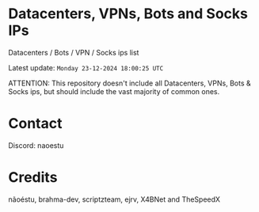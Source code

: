 # Datacenters, VPNs, Bots and Socks IPs
 
Datacenters / Bots / VPN / Socks ips list

Latest update: `Monday 23-12-2024 18:00:25 UTC` 

ATTENTION: This repository doesn't include all Datacenters, VPNs, Bots & Socks ips, 
but should include the vast majority of common ones.

# Contact
Discord: naoestu

# Credits
nãoéstu, brahma-dev, scriptzteam, ejrv, X4BNet and TheSpeedX
